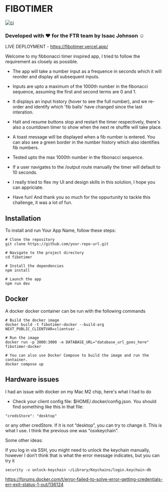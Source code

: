 # FIBOTIMER

[![ci](https://github.com/zackabrah/fibotimer/actions/workflows/ci.yml/badge.svg?branch=main)](https://github.com/zackabrah/fibotimer/actions/workflows/ci.yml)

### Developed with ❤️ for the FTR team by Isaac Johnson ☺️

LIVE DEPLOYMENT - https://fibotimer.vercel.app/

Welcome to my fibbonacci timer inspired app, I tried to follow the requirement as closely as possible.

- The app will take a number input as a frequence in seconds which it will reorder and display all subsequent inputs.

- Inputs are upto a maximum of the 1000th number in the fibonacci sequence, assuming the first and second terms are 0 and 1.

- It displays an input history (hover to see the full number), and we re-order and identify which 'fib balls' have changed since the last interation.

- Halt and resume buttons stop and restart the timer respectively, there's also a countdown timer to show when the next re shuffle will take place.

- A toast message will be displayed when a fib number is entered. You can also see a green border in the number history which also identifies fib numbers.

- Tested upto the max 1000th number in the fibonacci sequence.

- If a user navigates to the /output route manually the timer will default to 10 seconds.

- I really tried to flex my UI and design skills in this solution, I hope you can appriciate.

- Have fun! And thank you so much for the oppurtunity to tackle this challenge, it was a lot of fun.

## Installation

To install and run Your App Name, follow these steps:

```
# Clone the repository
git clone https://github.com/your-repo-url.git

# Navigate to the project directory
cd fibotimer

# Install the dependencies
npm install

# Launch the app
npm run dev
```

## Docker

A docker docker container can be run with the following commands

```
# Build the docker image
docker build -t fibotimer-docker --build-arg NEXT_PUBLIC_CLIENTVAR=clientvar .

# Run the image
docker run -p 3000:3000 -e DATABASE_URL="database_url_goes_here" fibotimer-docker

# You can also use Docker Compose to build the image and run the container.
docker compose up
```

## Hardware issues

I had an issue with docker on my Mac M2 chip, here's what I had to do

- Check your client config file: $HOME/.docker/config.json. You should find something like this in that file:

```
"credsStore": "desktop"
```

or any other credStore. If it is not “desktop”, you can try to change it. This is what I use. I think the previous one was “osxkeychain”.

Some other ideas:

If you log in via SSH, you might need to unlock the keychain manually, however I don’t think that is what the error message indicates, but you can try it

```
security -v unlock-keychain ~/Library/Keychains/login.keychain-db
```

https://forums.docker.com/t/error-failed-to-solve-error-getting-credentials-err-exit-status-1-out/136124
